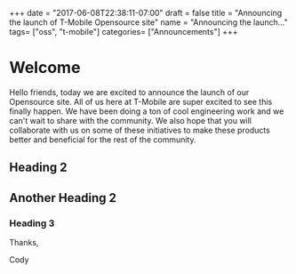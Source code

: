 +++
date = "2017-06-08T22:38:11-07:00"
draft = false
title = "Announcing the launch of T-Mobile Opensource site"
name = "Announcing the launch..."
tags= ["oss", "t-mobile"]
categories= ["Announcements"]
+++

# Welcome
Hello friends, today we are excited to announce the launch of our Opensource site. All of us here at T-Mobile are super excited to see this finally happen. We have been doing a ton of cool engineering work and we can't wait to share with the community. We also hope that you will collaborate with us on some of these initiatives to make these products better and beneficial for the rest of the community.

## Heading 2

## Another Heading 2

### Heading 3


Thanks,

Cody

